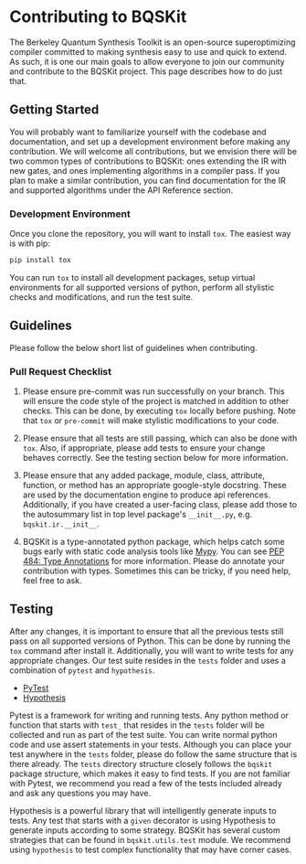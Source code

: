 # Contributing to BQSKit

The Berkeley Quantum Synthesis Toolkit is an open-source superoptimizing
compiler committed to making synthesis easy to use and quick to extend.
As such, it is one our main goals to allow everyone to join our community
and contribute to the BQSKit project. This page describes how to do just
that.

## Getting Started

You will probably want to familiarize yourself with the codebase and
documentation, and set up a development environment before making any
contribution. We will welcome all contributions, but we envision there
will be two common types of contributions to BQSKit: ones extending the
IR with new gates, and ones implementing algorithms in a compiler pass.
If you plan to make a similar contribution, you can find documentation
for the IR and supported algorithms under the API Reference section.

### Development Environment

Once you clone the repository, you will want to install `tox`. The easiest
way is with pip:

```sh
pip install tox
```

You can run `tox` to install all development packages, setup virtual
environments for all supported versions of python, perform all stylistic
checks and modifications, and run the test suite.

## Guidelines

Please follow the below short list of guidelines when contributing.

### Pull Request Checklist

1. Please ensure pre-commit was run successfully on your branch. This will
ensure the code style of the project is matched in addition to other checks.
This can be done, by executing `tox` locally before pushing. Note that `tox`
or `pre-commit` will make stylistic modifications to your code.

2. Please ensure that all tests are still passing, which can also be done
with `tox`. Also, if appropriate, please add tests to ensure your change
behaves correctly. See the testing section below for more information.

3. Please ensure that any added package, module, class, attribute, function,
or method has an appropriate google-style docstring. These are used by the
documentation engine to produce api references. Additionally, if you have
created a user-facing class, please add those to the autosummary list in
top level package's `__init__.py`, e.g. `bqskit.ir.__init__`.

4. BQSKit is a type-annotated python package, which helps catch some bugs
early with static code analysis tools like [Mypy](http://mypy-lang.org/).
You can see [PEP 484: Type Annotations](https://www.python.org/dev/peps/pep-0484/)
for more information. Please do annotate your contribution with types.
Sometimes this can be tricky, if you need help, feel free to ask.


## Testing

After any changes, it is important to ensure that all the previous tests
still pass on all supported versions of Python. This can be done by running
the `tox` command after install it. Additionally, you will want to write
tests for any appropriate changes. Our test suite resides in the `tests`
folder and uses a combination of `pytest` and `hypothesis`.

- [PyTest](https://docs.pytest.org/en/6.2.x/)
- [Hypothesis](https://hypothesis.readthedocs.io/en/latest/)

Pytest is a framework for writing and running tests. Any python method or
function that starts with `test_` that resides in the `tests` folder will
be collected and run as part of the test suite. You can write normal python
code and use assert statements in your tests. Although you can place your
test anywhere in the `tests` folder, please do follow the same structure that is
there already. The `tests` directory structure closely follows the `bqskit`
package structure, which makes it easy to find tests. If you are not familiar
with Pytest, we recommend you read a few of the tests included already and
ask any questions you may have.

Hypothesis is a powerful library that will intelligently generate inputs
to tests. Any test that starts with a `given` decorator is using Hypothesis
to generate inputs according to some strategy. BQSKit has several custom
strategies that can be found in `bqskit.utils.test` module. We recommend
using `hypothesis` to test complex functionality that may have corner cases.
